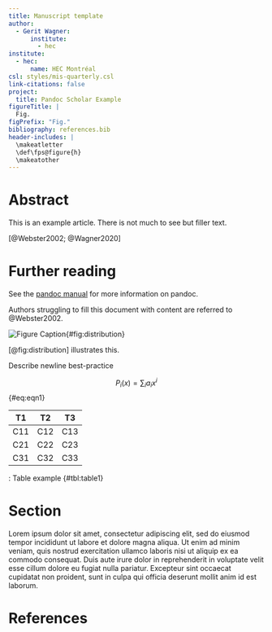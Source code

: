 ```yaml
---
title: Manuscript template
author:
  - Gerit Wagner:
      institute:
        - hec
institute:
  - hec:
      name: HEC Montréal
csl: styles/mis-quarterly.csl
link-citations: false
project:
  title: Pandoc Scholar Example
figureTitle: |
  Fig.
figPrefix: "Fig."
bibliography: references.bib
header-includes: |
  \makeatletter
  \def\fps@figure{h}
  \makeatother
---
```


# Abstract

This is an example article.  There is not much to see but filler text.

[@Webster2002; @Wagner2020]

# Further reading

See the [pandoc manual](http://pandoc.org/MANUAL.html) for more information on
pandoc.

Authors struggling to fill this document with content are referred to
@Webster2002.

![Figure Caption](figure.jpg){#fig:distribution}

[@fig:distribution] illustrates this.

Describe newline best-practice

$$ P_i(x) = \sum_i a_i x^i $$ {#eq:eqn1}

| T1   | T2   | T3   |
| ---- | ---- | ---- |
| C11  | C12  | C13  |
| C21  | C22  | C23  |
| C31  | C32  | C33  |

: Table example {#tbl:table1}

[comment]: # (This actually is the most platform independent comment)

# Section

Lorem ipsum dolor sit amet, consectetur adipiscing elit, sed do eiusmod tempor
incididunt ut labore et dolore magna aliqua. Ut enim ad minim veniam, quis
nostrud exercitation ullamco laboris nisi ut aliquip ex ea commodo consequat.
Duis aute irure dolor in reprehenderit in voluptate velit esse cillum dolore eu
fugiat nulla pariatur. Excepteur sint occaecat cupidatat non proident, sunt in
culpa qui officia deserunt mollit anim id est laborum.


# References
